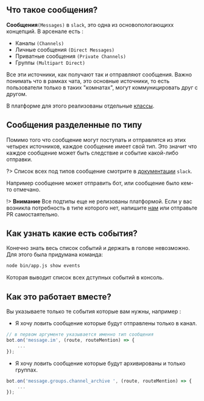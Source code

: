 ## Что такое сообщения?

**Сообщения**`(Messages)` в `slack`, это одна из основопологающихх концепций.
В арсенале есть :
- Каналы `(Channels)`
- Личные сообщения `(Direct Messages)`
- Приватные сообщения `(Private Channels)`
- Группы `(Multipart Direct)`

Все эти источники, как получают так и отправляют сообщения. Важно понимать что в рамках чата, это основные источники, то есть
пользователи только в таких "комнатах", могут коммуницировать друг с другом.

В платформе для этого реализованы отдельные [классы](https://github.com/agoalofalife/ssb/tree/master/src/Messages/MessageBase).

## Сообщения разделенные по типу

Помимо того что сообщение могут поступать и отправлятся из этих четырех источников, каждое сообщение имеет свой тип.
Это значит что каждое сообщение может быть следствие и событие какой-либо отправки.

?> Список всех под типов сообщение смотрите в [документации](https://api.slack.com/events/message) `slack`.

Например сообщение может отправить бот, или сообщение было кем-то отмечано.

!> **Внимание** Все подтипы еще не релизованы платформой. Если у вас возникла потребность в типе которого нет, напишите [нам](https://github.com/agoalofalife/ssb/issues)
или отправьте PR самостаятельно. 



## Как узнать какие есть события?
Конечно знать весь список событий и держать в голове невозможно.
Для этого была придумана команда:
```bash
node bin/app.js show events
```
Которая выводит список всех дступных событий в консоль.

## Как это работает вместе?

Вы указываете только те события которые вам нужны, например :
- Я хочу ловить сообщение которые будут отправлены только в канал.

```javascript
// в первом аргументе указывается именно тип сообщения
bot.on('message.im', (route, routeMention) => {
    ...
});
```

 - Я хочу ловить сообщение которые будут архивированы и только группах.
 
 ```javascript
bot.on('message.groups.channel_archive ', (route, routeMention) => {
     ...
});
 ```
